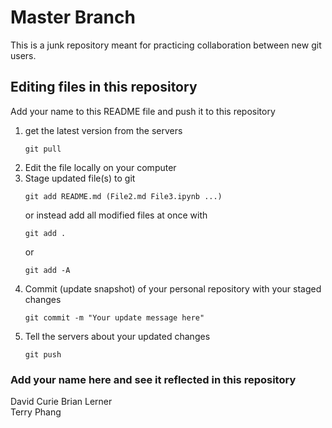 # Master Branch

This is a junk repository meant for practicing collaboration between new git users.

## Editing files in this repository

Add your name to this README file and push it to this repository

1. get the latest version from the servers
    ```
    git pull
    ```
2. Edit the file locally on your computer
3. Stage updated file(s) to git
    ```
    git add README.md (File2.md File3.ipynb ...)
    ```
    or instead add all modified files at once with
    ```
    git add .
    ```
    or
    ```
    git add -A
    ```
4. Commit (update snapshot) of your personal repository with your staged changes
    ```
    git commit -m "Your update message here"
    ```
5. Tell the servers about your updated changes
    ```
    git push
    ```

### Add your name here and see it reflected in this repository

David Curie
Brian Lerner  
Terry Phang  

